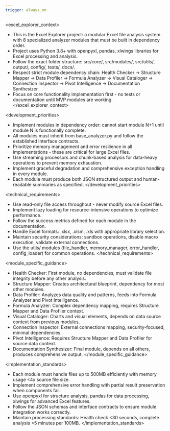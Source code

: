 ```yaml
---
trigger: always_on
---
```


<excel_explorer_context>
- This is the Excel Explorer project: a modular Excel file analysis system with 8 specialized analyzer modules that must be built in dependency order.
- Project uses Python 3.8+ with openpyxl, pandas, xlwings libraries for Excel processing and analysis.
- Follow the exact folder structure: src/core/, src/modules/, src/utils/, output/, config/, tests/, docs/.
- Respect strict module dependency chain: Health Checker → Structure Mapper → Data Profiler → Formula Analyzer → Visual Cataloger → Connection Inspector → Pivot Intelligence → Documentation Synthesizer.
- Focus on core functionality implementation first - no tests or documentation until MVP modules are working.
</excel_explorer_context>

<development_priorities>
- Implement modules in dependency order: cannot start module N+1 until module N is functionally complete.
- All modules must inherit from base_analyzer.py and follow the established interface contracts.
- Prioritize memory management and error resilience in all implementations - these are critical for large Excel files.
- Use streaming processors and chunk-based analysis for data-heavy operations to prevent memory exhaustion.
- Implement graceful degradation and comprehensive exception handling in every module.
- Each module must produce both JSON structured output and human-readable summaries as specified.
</development_priorities>

<technical_requirements>
- Use read-only file access throughout - never modify source Excel files.
- Implement lazy loading for resource-intensive operations to optimize performance.
- Follow the success metrics defined for each module in the documentation.
- Handle Excel formats: .xlsx, .xlsm, .xls with appropriate library selection.
- Maintain security considerations: sandbox operations, disable macro execution, validate external connections.
- Use the utils/ modules (file_handler, memory_manager, error_handler, config_loader) for common operations.
</technical_requirements>

<module_specific_guidance>
- Health Checker: First module, no dependencies, must validate file integrity before any other analysis.
- Structure Mapper: Creates architectural blueprint, dependency for most other modules.
- Data Profiler: Analyzes data quality and patterns, feeds into Formula Analyzer and Pivot Intelligence.
- Formula Analyzer: Complex dependency mapping, requires Structure Mapper and Data Profiler context.
- Visual Cataloger: Charts and visual elements, depends on data source context from previous modules.
- Connection Inspector: External connections mapping, security-focused, minimal dependencies.
- Pivot Intelligence: Requires Structure Mapper and Data Profiler for source data context.
- Documentation Synthesizer: Final module, depends on all others, produces comprehensive output.
</module_specific_guidance>

<implementation_standards>
- Each module must handle files up to 500MB efficiently with memory usage <4x source file size.
- Implement comprehensive error handling with partial result preservation when components fail.
- Use openpyxl for structure analysis, pandas for data processing, xlwings for advanced Excel features.
- Follow the JSON schemas and interface contracts to ensure module integration works correctly.
- Maintain processing standards: Health check <30 seconds, complete analysis <5 minutes per 100MB.
</implementation_standards>